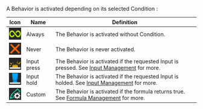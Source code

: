 A Behavior is activated depending on its selected Condition :

Icon|Name|Definition
---|---|---
![always.png](./../../../../../../../../media/user_manual/game_mecanics/behaviors/condition/always.png)|Always| The Behavior is activated without Condition.
![never.png](./../../../../../../../../media/user_manual/game_mecanics/behaviors/condition/never.png)|Never| The Behavior is never activated.
![press.png](./../../../../../../../../media/user_manual/game_mecanics/behaviors/condition/press.png)|Input press| The Behavior is activated if the requested Input is pressed. See [Input Management](./../common/input_management.md) for more.
![hold.png](./../../../../../../../../media/user_manual/game_mecanics/behaviors/condition/hold.png)|Input hold| The Behavior is activated if the requested Input is holded. See [Input Management](./../common/input_management.md) for more.
![formula.png](./../../../../../../../../media/user_manual/game_mecanics/behaviors/condition/formula.png)|Custom| The Behavior is activated if the formula returns true. See [Formula Management](./../common/formula_management.md) for more.